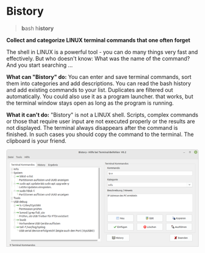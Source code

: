 # Bistory
> **b**ash h**istory**

**Collect and categorize LINUX terminal commands that one often forget**

The shell in LINUX is a powerful tool - you can do many things very fast and effectively. But who doesn't know: What was the name of the command? And you start searching ...

**What can "Bistory" do:**
You can enter and save terminal commands, sort them into categories and add descriptions.
You can read the bash history and add existing commands to your list. Duplicates are filtered out automatically.
You could also use it as a program launcher. that works, but the terminal window stays open as long as the program is running.

**What it can't do:**
"Bistory" is not a LINUX shell. Scripts, complex commands or those that require user input are not executed properly or the results are not displayed. The terminal always disappears after the command is finished. In such cases you should copy the command to the terminal. The clipboard is your friend.


![Screenshot](Doc/screenshot.png)
